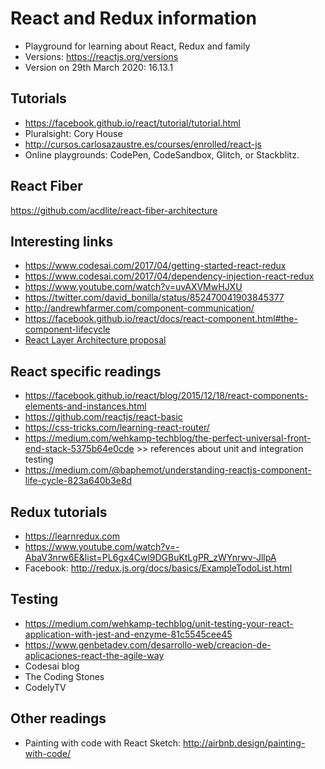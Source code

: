 # React and Redux information
* Playground for learning about React, Redux and family
* Versions: https://reactjs.org/versions
* Version on 29th March 2020: 16.13.1


## Tutorials
* https://facebook.github.io/react/tutorial/tutorial.html
* Pluralsight: Cory House
* http://cursos.carlosazaustre.es/courses/enrolled/react-js
* Online playgrounds: CodePen, CodeSandbox, Glitch, or Stackblitz.

## React Fiber
https://github.com/acdlite/react-fiber-architecture


## Interesting links
* https://www.codesai.com/2017/04/getting-started-react-redux
* https://www.codesai.com/2017/04/dependency-injection-react-redux
* https://www.youtube.com/watch?v=uvAXVMwHJXU
* https://twitter.com/david_bonilla/status/852470041903845377
* http://andrewhfarmer.com/component-communication/
* https://facebook.github.io/react/docs/react-component.html#the-component-lifecycle
* [React Layer Architecture proposal](https://adrianferrera.com/api/resources/CheatSheetArchitecture.png)

## React specific readings
* https://facebook.github.io/react/blog/2015/12/18/react-components-elements-and-instances.html
* https://github.com/reactjs/react-basic
* https://css-tricks.com/learning-react-router/
* https://medium.com/wehkamp-techblog/the-perfect-universal-front-end-stack-5375b64e0cde >> references about unit and integration testing
* https://medium.com/@baphemot/understanding-reactjs-component-life-cycle-823a640b3e8d

## Redux tutorials
* https://learnredux.com
* https://www.youtube.com/watch?v=-AbaV3nrw6E&list=PL6gx4Cwl9DGBuKtLgPR_zWYnrwv-JllpA
* Facebook: http://redux.js.org/docs/basics/ExampleTodoList.html

## Testing
* https://medium.com/wehkamp-techblog/unit-testing-your-react-application-with-jest-and-enzyme-81c5545cee45
* https://www.genbetadev.com/desarrollo-web/creacion-de-aplicaciones-react-the-agile-way
* Codesai blog
* The Coding Stones
* CodelyTV

## Other readings
* Painting with code with React Sketch: http://airbnb.design/painting-with-code/
